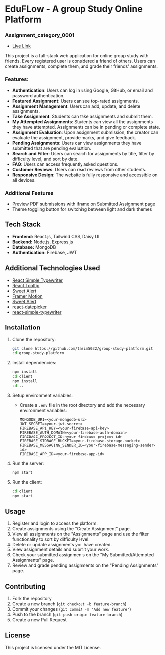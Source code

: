 # EduFLow - A group Study Online Platform

### Assignment_category_0001

- [Live Link](https://edu-flow.firebaseapp.com)

This project is a full-stack web application for online group study with friends. Every registered user is considered a friend of others. Users can create assignments, complete them, and grade their friends' assignments.



### Features:

- **Authentication**: Users can log in using Google, GitHub, or email and password authentication.
- **Featured Assignment**: Users can see top-rated assignments.
- **Assignment Management**: Users can add, update, and delete assignments.
- **Take Assignment**: Students can take assignments and submit them.
- **My Attempted Assignments**: Students can view all the assignments they have attempted. Assignments can be in pending or complete state.
- **Assignment Evaluation**: Upon assignment submission, the creator can evaluate the assignment, provide marks, and give feedback.
- **Pending Assignments**: Users can view assignments they have submitted that are pending evaluation.
- **Search and Filter**: Users can search for assignments by title, filter by difficulty level, and sort by date.
- **FAQ**: Users can access frequently asked questions.
- **Customer Reviews**: Users can read reviews from other students.
- **Responsive Design**: The website is fully responsive and accessible on all devices.

### Additional Features
- Preview PDF submissions with iframe on Submitted Assignment page
- Theme toggling button for switching between light and dark themes

## Tech Stack
- **Frontend:** React.js, Tailwind CSS, Daisy UI
- **Backend:** Node.js, Express.js
- **Database:** MongoDB
- **Authentication:** Firebase, JWT

## Additional Technologies Used

- [React Simple Typewriter](https://www.npmjs.com/package/react-simple-typewriter)
- [React Tooltip](https://react-tooltip.com) 
- [Sweet Alert](https://sweetalert2.github.io)
- [Framer Motion](https://www.framer.com/motion)
- [Sweet Alert](https://sweetalert2.github.io)
- [react-datepicker](https://www.npmjs.com/package/react-datepicker)
- [react-simple-typewriter](https://www.npmjs.com/package/react-simple-typewriter)


## Installation

1. Clone the repository:
    ```bash
    git clone https://github.com/tazim5032/group-study-platform.git
    cd group-study-platform
    ```

2. Install dependencies:
    ```bash
    npm install
    cd client
    npm install
    cd ..
    ```

3. Setup environment variables:
    - Create a `.env` file in the root directory and add the necessary environment variables:
        ```
        MONGODB_URI=<your-mongodb-uri>
        JWT_SECRET=<your-jwt-secret>
        FIREBASE_API_KEY=<your-firebase-api-key>
        FIREBASE_AUTH_DOMAIN=<your-firebase-auth-domain>
        FIREBASE_PROJECT_ID=<your-firebase-project-id>
        FIREBASE_STORAGE_BUCKET=<your-firebase-storage-bucket>
        FIREBASE_MESSAGING_SENDER_ID=<your-firebase-messaging-sender-id>
        FIREBASE_APP_ID=<your-firebase-app-id>
        ```

4. Run the server:
    ```bash
    npm start
    ```

5. Run the client:
    ```bash
    cd client
    npm start
    ```

## Usage

1. Register and login to access the platform.
2. Create assignments using the "Create Assignment" page.
3. View all assignments on the "Assignments" page and use the filter functionality to sort by difficulty level.
4. Delete or update assignments you have created.
5. View assignment details and submit your work.
6. Check your submitted assignments on the "My Submitted/Attempted Assignments" page.
7. Review and grade pending assignments on the "Pending Assignments" page.

## Contributing

1. Fork the repository
2. Create a new branch (`git checkout -b feature-branch`)
3. Commit your changes (`git commit -m 'Add new feature'`)
4. Push to the branch (`git push origin feature-branch`)
5. Create a new Pull Request

## License

This project is licensed under the MIT License.
